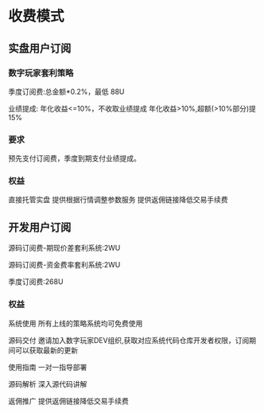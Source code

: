 # 收费模式

## 实盘用户订阅

### 数字玩家套利策略

季度订阅费:总金额*0.2%，最低 88U

业绩提成:
年化收益<=10%，不收取业绩提成
年化收益>10%,超额(>10%部分)提15%



### 要求
 
预先支付订阅费，季度到期支付业绩提成。



### 权益

直接托管实盘 
提供根据行情调整参数服务
提供返佣链接降低交易手续费





## 开发用户订阅


源码订阅费-期现价差套利系统:2WU

源码订阅费-资金费率套利系统:2WU

季度订阅费:268U



### 权益

系统使用 所有上线的策略系统均可免费使用

源码交付 邀请加入数字玩家DEV组织,获取对应系统代码仓库开发者权限，订阅期间可以获取最新的更新

使用指南 一对一指导部署

源码解析 深入源代码讲解

返佣推广 提供返佣链接降低交易手续费



